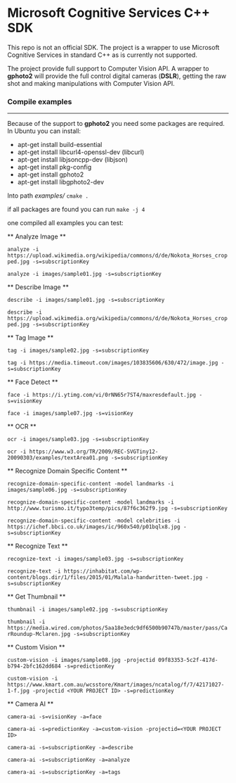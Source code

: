 # Microsoft Cognitive Services C++ SDK

This repo is not an official SDK. The project is a wrapper to use Microsoft Cognitive Services in standard C++ as is currently not supported.

The project provide full support to Computer Vision API. A wrapper to **gphoto2** will provide the full control digital cameras (**DSLR**), getting the raw shot and making manipulations with Computer Vision API.

### Compile examples

***
Because of the support to **gphoto2** you need some packages are required. In Ubuntu you can install:

* apt-get install build-essential
* apt-get install libcurl4-openssl-dev (libcurl)
* apt-get install libjsoncpp-dev (libjson)
* apt-get install pkg-config
* apt-get install gphoto2
* apt-get install libgphoto2-dev

Into path _examples/_ 
`cmake .`

if all packages are found you can run `make -j 4`

one compiled all examples you can test:


** Analyze Image **

`analyze -i https://upload.wikimedia.org/wikipedia/commons/d/de/Nokota_Horses_cropped.jpg -s=subscriptionKey`

`analyze -i images/sample01.jpg -s=subscriptionKey`


** Describe Image **

`describe -i images/sample01.jpg -s=subscriptionKey`

`describe -i https://upload.wikimedia.org/wikipedia/commons/d/de/Nokota_Horses_cropped.jpg -s=subscriptionKey`


** Tag Image **

`tag -i images/sample02.jpg -s=subscriptionKey`

`tag -i https://media.timeout.com/images/103835606/630/472/image.jpg -s=subscriptionKey`


** Face Detect **

`face -i https://i.ytimg.com/vi/0rNN65r7ST4/maxresdefault.jpg -s=visionKey`

`face -i images/sample07.jpg -s=visionKey`


** OCR **

`ocr -i images/sample03.jpg -s=subscriptionKey`

`ocr -i https://www.w3.org/TR/2009/REC-SVGTiny12-20090303/examples/textArea01.png -s=subscriptionKey`

** Recognize Domain Specific Content **

`recognize-domain-specific-content -model landmarks -i images/sample06.jpg -s=subscriptionKey`

`recognize-domain-specific-content -model landmarks -i http://www.turismo.it/typo3temp/pics/87f6c362f9.jpg -s=subscriptionKey`

`recognize-domain-specific-content -model celebrities -i https://ichef.bbci.co.uk/images/ic/960x540/p01bqlx8.jpg -s=subscriptionKey`


** Recognize Text **

`recognize-text -i images/sample03.jpg -s=subscriptionKey`

`recognize-text -i https://inhabitat.com/wp-content/blogs.dir/1/files/2015/01/Malala-handwritten-tweet.jpg -s=subscriptionKey`

** Get Thumbnail **

`thumbnail -i images/sample02.jpg -s=subscriptionKey`

`thumbnail -i https://media.wired.com/photos/5aa18e3edc9df6500b90747b/master/pass/CarRoundup-Mclaren.jpg -s=subscriptionKey`

** Custom Vision **

`custom-vision -i images/sample08.jpg -projectid 09f83353-5c2f-417d-b794-2bfc162dd684 -s=predictionKey`

`custom-vision -i https://www.kmart.com.au/wcsstore/Kmart/images/ncatalog/f/7/42171027-1-f.jpg -projectid <YOUR PROJECT ID> -s=predictionKey`


** Camera AI **

`camera-ai -s=visionKey -a=face`

`camera-ai -s=predictionKey -a=custom-vision -projectid=<YOUR PROJECT ID>`

`camera-ai -s=subscriptionKey -a=describe`

`camera-ai -s=subscriptionKey -a=analyze`

`camera-ai -s=subscriptionKey -a=tags`